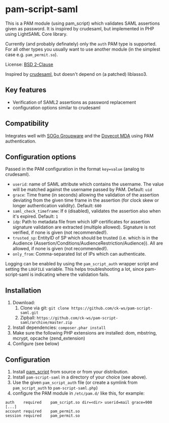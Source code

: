 # pam-script-saml

This is a PAM module (using pam_script) which validates SAML assertions given as password. It is inspired by crudesaml, but implemented in PHP using LightSAML Core library.

Currently (and probably definately) only the `auth` PAM type is supported. For all other types you usually want to use another module (in the simplest case e.g. `pam_permit.so`).

License: [BSD 2-Clause](LICENSE)

Inspired by [crudesaml](https://ftp.espci.fr/pub/crudesaml/), but doesn't depend on (a patched) liblasso3.

## Key features
* Verification of SAML2 assertions as password replacement
* configuration options similar to crudesaml

## Compatibility
Integrates well with [SOGo Groupware](https://sogo.nu/) and the [Dovecot MDA](http://dovecot.org/) using PAM authentication.

## Configuration options
Passed in the PAM configuration in the format `key=value` (analog to crudesaml).

* `userid`: name of SAML attribute which contains the username. The value will be matched against the username passed by PAM. Default: `uid`
* `grace`: Time frame (in seconds) allowing the validation of the assertion deviating from the given time frame in the assertion (for clock skew or longer authentication validity). Default: `600`
* `saml_check_timeframe`: If `0` (disabled), validates the assertion also when it's expired. Default: `1`
* `idp`: Path to metadata file from which IdP certificates for assertion signature validation are extracted (multiple allowed). Signature is not verified, if none is given (not recommended!).
* `trusted_sp`: EntityID of SP which should be trusted (i.e. which is in the Audience {Assertion/Conditions/AudienceRestriction/Audience}). All are allowed, if none is given (not recommended!).
* `only_from`: Comma-separated list of IPs which can authenticate.

Logging can be enabled by using the `pam_script_auth` wrapper script and setting the `LOGFILE` variable. This helps troubleshooting a lot, since pam-script-saml is indicating where the validation fails.

## Installation
1. Download:
	1. Clone via git: `git clone https://github.com/ck-ws/pam-script-saml.git`
	2. Zipball: `https://github.com/ck-ws/pam-script-saml/archive/master.zip`
2. Install dependencies: `composer.phar install`
3. Make sure the following PHP extensions are installed: dom, mbstring, mcrypt, opcache (zend_extension)
4. Configure (see below)

## Configuration
1. Install [pam_script](https://github.com/jeroennijhof/pam_script) from source or from your distribution.
2. Install `pam-script-saml` in a directory of your choice (see above).
3. Use the given `pam_script_auth` file (or create a symlink from `pam_script_auth` to `pam-script-saml.php`)
4. configure the PAM module in `/etc/pam.d/` like this, for example:
````
auth	required	pam_script.so dir=<dir> userid=mail grace=900 [...]
account	required	pam_permit.so
session	required	pam_permit.so
````
